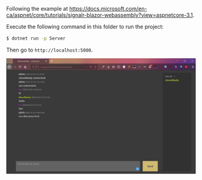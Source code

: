 Following the example at https://docs.microsoft.com/en-ca/aspnet/core/tutorials/signalr-blazor-webassembly?view=aspnetcore-3.1.

Execute the following command in this folder to run the project:
```sh
$ dotnet run -p Server
```

Then go to `http://localhost:5000`.

![img](Capture.jpg)
